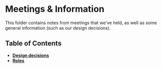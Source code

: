 # Meetings & Information

This folder contains notes from meetings that we've held, as well as some general information (such as our design decisions).

## Table of Contents

- [**Design decisions**](#decisions.md)
- [**Roles**](#roles.md)
